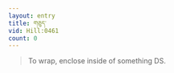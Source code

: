 ```yaml
---
layout: entry
title: གཅུད་
vid: Hill:0461
count: 0
---
```

> To wrap, enclose inside of something DS\.


